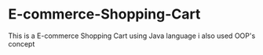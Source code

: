 # E-commerce-Shopping-Cart

This is a E-commerce Shopping Cart using Java language 
i also used OOP's concept
